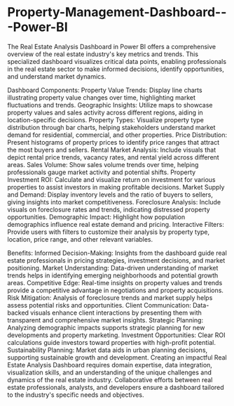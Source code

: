 # Property-Management-Dashboard---Power-BI

The Real Estate Analysis Dashboard in Power BI offers a comprehensive overview of the real estate industry's key metrics and trends. This specialized dashboard visualizes critical data points, enabling professionals in the real estate sector to make informed decisions, identify opportunities, and understand market dynamics.

Dashboard Components:
Property Value Trends: Display line charts illustrating property value changes over time, highlighting market fluctuations and trends.
Geographic Insights: Utilize maps to showcase property values and sales activity across different regions, aiding in location-specific decisions.
Property Types: Visualize property type distribution through bar charts, helping stakeholders understand market demand for residential, commercial, and other properties.
Price Distribution: Present histograms of property prices to identify price ranges that attract the most buyers and sellers.
Rental Market Analysis: Include visuals that depict rental price trends, vacancy rates, and rental yield across different areas.
Sales Volume: Show sales volume trends over time, helping professionals gauge market activity and potential shifts.
Property Investment ROI: Calculate and visualize return on investment for various properties to assist investors in making profitable decisions.
Market Supply and Demand: Display inventory levels and the ratio of buyers to sellers, giving insights into market competitiveness.
Foreclosure Analysis: Include visuals on foreclosure rates and trends, indicating distressed property opportunities.
Demographic Impact: Highlight how population demographics influence real estate demand and pricing.
Interactive Filters: Provide users with filters to customize their analysis by property type, location, price range, and other relevant variables.

Benefits:
Informed Decision-Making: Insights from the dashboard guide real estate professionals in pricing strategies, investment decisions, and market positioning.
Market Understanding: Data-driven understanding of market trends helps in identifying emerging neighborhoods and potential growth areas.
Competitive Edge: Real-time insights on property values and trends provide a competitive advantage in negotiations and property acquisitions.
Risk Mitigation: Analysis of foreclosure trends and market supply helps assess potential risks and opportunities.
Client Communication: Data-backed visuals enhance client interactions by presenting them with transparent and comprehensive market insights.
Strategic Planning: Analyzing demographic impacts supports strategic planning for new developments and property marketing.
Investment Opportunities: Clear ROI calculations guide investors toward properties with high-profit potential.
Sustainability Planning: Market data aids in urban planning decisions, supporting sustainable growth and development.
Creating an impactful Real Estate Analysis Dashboard requires domain expertise, data integration, visualization skills, and an understanding of the unique challenges and dynamics of the real estate industry. Collaborative efforts between real estate professionals, analysts, and developers ensure a dashboard tailored to the industry's specific needs and objectives.
